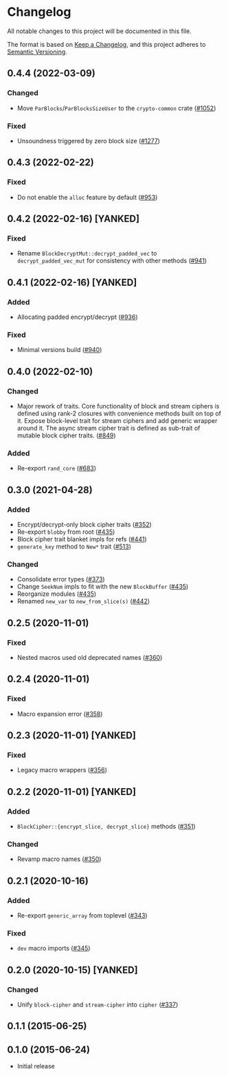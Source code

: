 # Changelog

All notable changes to this project will be documented in this file.

The format is based on [Keep a Changelog](https://keepachangelog.com/en/1.0.0/),
and this project adheres to [Semantic Versioning](https://semver.org/spec/v2.0.0.html).

## 0.4.4 (2022-03-09)
### Changed
- Move `ParBlocks`/`ParBlocksSizeUser` to the `crypto-common` crate ([#1052])

### Fixed
-  Unsoundness triggered by zero block size ([#1277])

[#1052]: https://github.com/RustCrypto/traits/pull/1052
[#1277]: https://github.com/RustCrypto/traits/pull/1277

## 0.4.3 (2022-02-22)
### Fixed
- Do not enable the `alloc` feature by default ([#953])

[#953]: https://github.com/RustCrypto/traits/pull/953

## 0.4.2 (2022-02-16) [YANKED]
### Fixed
- Rename `BlockDecryptMut::decrypt_padded_vec` to `decrypt_padded_vec_mut` for consistency with other methods ([#941])

[#941]: https://github.com/RustCrypto/traits/pull/941

## 0.4.1 (2022-02-16) [YANKED]
### Added
- Allocating padded encrypt/decrypt ([#936])

### Fixed
- Minimal versions build ([#940])

[#940]: https://github.com/RustCrypto/traits/pull/940
[#936]: https://github.com/RustCrypto/traits/pull/936

## 0.4.0 (2022-02-10)
### Changed
- Major rework of traits. Core functionality of block and stream ciphers
is defined using rank-2 closures with convenience methods built on top of
it. Expose block-level trait for stream ciphers and add generic wrapper
around it. The async stream cipher trait is defined as sub-trait of
mutable block cipher traits. ([#849])

### Added
- Re-export `rand_core` ([#683])

[#683]: https://github.com/RustCrypto/traits/pull/683
[#849]: https://github.com/RustCrypto/traits/pull/849

## 0.3.0 (2021-04-28)
### Added
- Encrypt/decrypt-only block cipher traits ([#352])
- Re-export `blobby` from root ([#435])
- Block cipher trait blanket impls for refs ([#441])
- `generate_key` method to `New*` trait ([#513])

### Changed
- Consolidate error types ([#373])
- Change `SeekNum` impls to fit with the new `BlockBuffer` ([#435])
- Reorganize modules ([#435])
- Renamed `new_var` to `new_from_slice(s)` ([#442])

[#352]: https://github.com/RustCrypto/traits/pull/352
[#373]: https://github.com/RustCrypto/traits/pull/373
[#435]: https://github.com/RustCrypto/traits/pull/435
[#441]: https://github.com/RustCrypto/traits/pull/441
[#442]: https://github.com/RustCrypto/traits/pull/442
[#513]: https://github.com/RustCrypto/traits/pull/513

## 0.2.5 (2020-11-01)
### Fixed
- Nested macros used old deprecated names ([#360])

[#360]: https://github.com/RustCrypto/traits/pull/360

## 0.2.4 (2020-11-01)
### Fixed
- Macro expansion error ([#358])

[#358]: https://github.com/RustCrypto/traits/pull/358

## 0.2.3 (2020-11-01) [YANKED]
### Fixed
- Legacy macro wrappers ([#356])

[#356]: https://github.com/RustCrypto/traits/pull/356

## 0.2.2 (2020-11-01) [YANKED]
### Added
- `BlockCipher::{encrypt_slice, decrypt_slice}` methods ([#351])

### Changed
- Revamp macro names ([#350])

[#351]: https://github.com/RustCrypto/traits/pull/351
[#350]: https://github.com/RustCrypto/traits/pull/350

## 0.2.1 (2020-10-16)
### Added
- Re-export `generic_array` from toplevel ([#343])

### Fixed
- `dev` macro imports ([#345])

[#343]: https://github.com/RustCrypto/traits/pull/343
[#345]: https://github.com/RustCrypto/traits/pull/345

## 0.2.0 (2020-10-15) [YANKED]
### Changed
- Unify `block-cipher` and `stream-cipher` into `cipher` ([#337])

[#337]: https://github.com/RustCrypto/traits/pull/337

## 0.1.1 (2015-06-25)

## 0.1.0 (2015-06-24)
- Initial release
